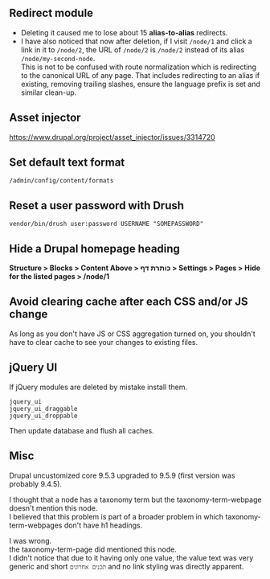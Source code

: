 ## Redirect module

* Deleting it caused me to lose about 15 **alias-to-alias** redirects.
* I have also noticed that now after deletion, if I visit `/node/1` and click a link in it to `/node/2`, the URL of `/node/2` is `/node/2` instead of its alias `/node/my-second-node`.<br>
This is not to be confused with route normalization which is redirecting to the canonical URL of any page. That includes redirecting to an alias if existing, removing trailing slashes, ensure the language prefix is set and similar clean-up.

## Asset injector

https://www.drupal.org/project/asset_injector/issues/3314720

## Set default text format

```shell
/admin/config/content/formats
```

## Reset a user password with Drush

```shell
vendor/bin/drush user:password USERNAME "SOMEPASSWORD"
```

## Hide a Drupal homepage heading

**Structure > Blocks > Content Above > 	כותרת דף > Settings > Pages > Hide for the listed pages > /node/1**

## Avoid clearing cache after each CSS and/or JS change

As long as you don't have JS or CSS aggregation turned on, you shouldn't have to clear cache to see your changes to existing files.

## jQuery UI

If jQuery modules are deleted by mistake install them.

```shell
jquery_ui
jquery_ui_draggable
jquery_ui_droppable
```

Then update database and flush all caches.


## Misc

Drupal uncustomized core 9.5.3 upgraded to 9.5.9 (first version was probably 9.4.5).

I thought that a node has a taxonomy term but the taxonomy-term-webpage doesn't mention this node.<br>
I believed that this problem is part of a broader problem in which taxonomy-term-webpages don't have h1 headings.

I was wrong.<br>
the taxonomy-term-page did mentioned this node.<br>
I didn't notice that due to it having only one value, the value text was very generic and short `תכנים אחרונים` and no link styling was directly apparent.
